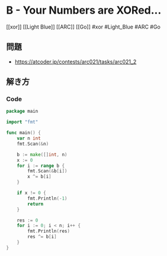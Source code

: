# B - Your Numbers are XORed...
[[xor]] [[Light Blue]] [[ARC]] [[Go]]
#xor #Light_Blue #ARC #Go 

## 問題
- https://atcoder.jp/contests/arc021/tasks/arc021_2

## 解き方
### Code
```go
package main

import "fmt"

func main() {
	var n int
	fmt.Scan(&n)

	b := make([]int, n)
	x := 0
	for i := range b {
		fmt.Scan(&b[i])
		x ^= b[i]
	}

	if x != 0 {
		fmt.Println(-1)
		return
	}

	res := 0
	for i := 0; i < n; i++ {
		fmt.Println(res)
		res ^= b[i]
	}
}
```